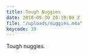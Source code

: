 ```yaml
---
title: Tough Nuggies
date: 2018-05-30 20:19:00 Z
file: "/uploads/nuggies.m4a"
keycode: 39
---
```


Tough nuggies.